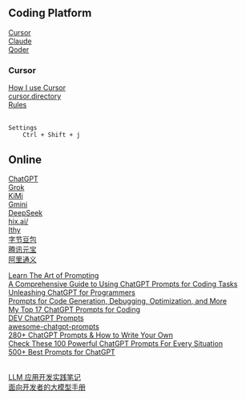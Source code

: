 ## Coding Platform
[Cursor](https://cursor.com/home)  
[Claude](https://claude.ai/)  
[Qoder](https://qoder.com/)  

### Cursor
[How I use Cursor](https://www.builder.io/blog/cursor-tips)  
[cursor.directory](https://cursor.directory/)  
[Rules](https://docs.cursor.com/en/context/rules)  
[]()  
[]()  
```shortcuts
Settings
    Ctrl + Shift + j
```

## Online
[ChatGPT](https://chatgpt.com/)  
[Grok](https://grok.com/)  
[KiMi](https://kimi.moonshot.cn/)  
[Gmini](https://gemini.google.com/app)  
[DeepSeek](https://chat.deepseek.com/)  
[hix.ai/](https://hix.ai/)  
[Ithy](https://ithy.com/)  
[字节豆包](https://www.doubao.com/chat/)  
[腾讯元宝](https://yuanbao.tencent.com/chat/)  
[阿里通义](https://tongyi.aliyun.com/qianwen/)  




[Learn The Art of Prompting](https://www.learnprompt.org/)  
[A Comprehensive Guide to Using ChatGPT Prompts for Coding Tasks](https://www.learnprompt.org/chat-gpt-prompts-for-coding/)  
[Unleashing ChatGPT for Programmers](https://www.learnprompt.org/chatgpt-prompts-for-programmers/)  
[Prompts for Code Generation, Debugging, Optimization, and More](https://www.learnprompt.org/chatgpt-prompts-for-developers/)  
[My Top 17 ChatGPT Prompts for Coding](https://www.fullstackfoundations.com/blog/chatgpt-prompts-for-coding#chatgpt-prompts-for-learning-to-code)  
[DEV ChatGPT Prompts](https://github.com/PickleBoxer/dev-chatgpt-prompts)  
[awesome-chatgpt-prompts](https://github.com/f/awesome-chatgpt-prompts)  
[280+ ChatGPT Prompts & How to Write Your Own](https://writesonic.com/blog/chatgpt-prompts)  
[Check These 100 Powerful ChatGPT Prompts For Every Situation](https://growthtribe.io/blog/chatgpt-prompts/)  
[500+ Best Prompts for ChatGPT](https://www.godofprompt.ai/blog/500-best-prompts-for-chatgpt-2024?srsltid=AfmBOorDz97w7PxISB5pLqsCH1hYRaXwd7yqJdi-pBhu8a8UBRZD66mA)  
[]()  
[]()  


[LLM 应用开发实践笔记](https://aitutor.liduos.com/)  
[面向开发者的大模型手册](https://datawhalechina.github.io/llm-cookbook/#/)  